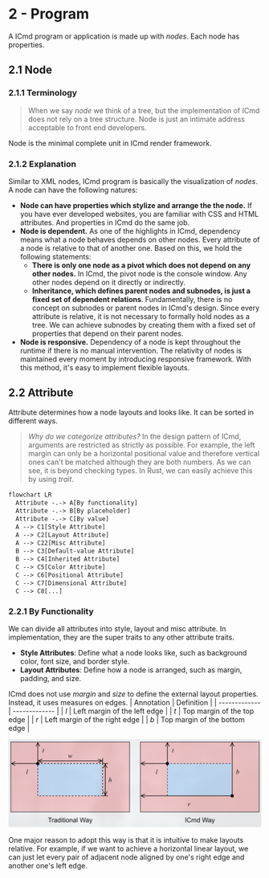 # 2 - Program

A ICmd program or application is made up with _nodes_. Each node has properties.

## 2.1 Node

### 2.1.1 Terminology
> When we say _node_ we think of a tree, but the implementation of ICmd does not rely on a tree structure. Node is just an intimate address acceptable to front end developers.

Node is the minimal complete unit in ICmd render framework.

### 2.1.2 Explanation
Similar to XML nodes, ICmd program is basically the visualization of _nodes_. A node can have the following natures:
- **Node can have properties which stylize and arrange the the node.** If you have ever developed websites, you are familiar with CSS and HTML attributes. And properties in ICmd do the same job.
- **Node is dependent.** As one of the highlights in ICmd, dependency means what a node behaves depends on other nodes. Every attribute of a node is relative to that of another one. Based on this, we hold the following statements:
    - **There is only one node as a pivot which does not depend on any other nodes.** In ICmd, the pivot node is the console window. Any other nodes depend on it directly or indirectly.
    - **Inheritance, which defines parent nodes and subnodes, is just a fixed set of dependent relations**. Fundamentally, there is no concept on subnodes or parent nodes in ICmd's design. Since every attribute is relative, it is not necessary to formally hold nodes as a tree. We can achieve subnodes by creating them with a fixed set of properties that depend on their parent nodes.
- **Node is responsive.** Dependency of a node is kept throughout the runtime if there is no manual intervention. The relativity of nodes is maintained every moment by introducing responsive framework. With this method, it's easy to implement flexible layouts.

## 2.2 Attribute
Attribute determines how a node layouts and looks like. It can be sorted in different ways.

> *Why do we categorize attributes?* In the design pattern of ICmd, arguments are restricted as strictly as possible. For example, the left margin can only be a horizontal positional value and therefore vertical ones can't be matched although they are both numbers. As we can see, it is beyond checking types. In Rust, we can easily achieve this by using *trait*.
```mermaid
flowchart LR
  Attribute -.-> A[By functionality]
  Attribute -.-> B[By placeholder]
  Attribute -.-> C[By value]
  A --> C1[Style Attribute]
  A --> C2[Layout Attribute]
  A --> C22[Misc Attribute]
  B --> C3[Default-value Attribute]
  B --> C4[Inherited Attribute]
  C --> C5[Color Attribute]
  C --> C6[Positional Attribute]
  C --> C7[Dimensional Attribute]
  C --> C8[...]
```

### 2.2.1 By Functionality
We can divide all attributes into style, layout and misc attribute. In implementation, they are the super traits to any other attribute traits.
- **Style Attributes**: Define what a node looks like, such as background color, font size, and border style.
- **Layout Attributes**: Define how a node is arranged, such as margin, padding, and size.

ICmd does not use _margin_ and _size_ to define the external layout properties. Instead, it uses measures on edges.
| Annotation  | Definition |
| ------------- | ------------- |
| $l$  | Left margin of the left edge  |
| $t$  | Top margin of the top edge  |
| $r$  | Left margin of the right edge  |
| $b$  | Top margin of the bottom edge  |

![](assets/2.2.1.png)
   
One major reason to adopt this way is that it is intuitive to make layouts relative. For example, if we want to achieve a horizontal linear layout, we can just let every pair of adjacent node aligned by one's right edge and another one's left edge.